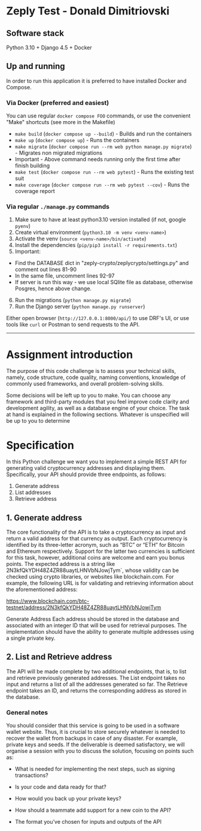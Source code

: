 # Zeply Test - Donald Dimitriovski

## Software stack
Python 3.10 + Django 4.5 + Docker

## Up and running
In order to run this application it is preferred to have installed Docker and Compose.

### Via Docker (preferred and easiest)
You can use regular `docker compose FOO` commands, or use the convenient "Make" shortcuts (see more in the Makefile)
  - `make build` (`docker compose up --build`) - Builds and run the containers
  - `make up` (`docker compose up`) - Runs the containers
  - `make migrate` (`docker compose run --rm web python manage.py migrate`) - Migrates non migrated migrations
  - Important - Above command needs running only the first time after finish building
  - `make test` (`docker compose run --rm web pytest`) - Runs the existing test suit
  - `make coverage` (`docker compose run --rm web pytest --cov`) - Runs the coverage report

### Via regular `./manage.py` commands
1. Make sure to have at least python3.10 version installed (if not, google `pyenv`)
2. Create virtual environment (`python3.10 -m venv <venv-name>`)
3. Activate the venv (`source <venv-name>/bin/activate`)
4. Install the dependencies (`pip/pip3 install -r requirements.txt`)
5. Important: 
  - Find the DATABASE dict in "zeply-crypto/zeplycrypto/settings.py" and comment out lines 81-90
  - In the same file, uncomment lines 92-97
  - If server is run this way - we use local SQlite file as database, otherwise Posgres, hence above change.
6. Run the migrations (`python manage.py migrate`)
7. Run the Django server (`python manage.py runserver`)

Either open browser (`http://127.0.0.1:8000/api/`) to use DRF's UI, or use tools like `curl` or Postman to send requests to the API.

---
# Assignment introduction
The purpose of this code challenge is to assess your technical skills, namely, code structure,
code quality, naming conventions, knowledge of commonly used frameworks, and overall
problem-solving skills.


Some decisions will be left up to you to make. You can choose any framework and third-party
modules that you feel improve code clarity and development agility, as well as a database
engine of your choice. The task at hand is explained in the following sections. Whatever is
unspecified will be up to you to determine

# Specification
In this Python challenge we want you to implement a simple REST API for
generating valid cryptocurrency addresses and displaying them.
Specifically, your API should provide three endpoints, as follows:
  1. Generate address 
  2. List addresses
  3. Retrieve address

## 1. Generate address
The core functionality of the API is to take a cryptocurrency as input and return a valid
address for that currency as output. Each cryptocurrency is identified by its three-letter
acronym, such as “BTC” or “ETH” for Bitcoin and Ethereum respectively. Support for the latter
two currencies is sufficient for this task, however, additional coins are welcome and earn you
bonus points. The expected address is a string like
2N3kfQkYDH48Z4ZR88uaytLHNVbNJowjTym`, whose validity can be checked using crypto
libraries, or websites like blockchain.com. For example, the following URL is for validating and
retrieving information about the aforementioned address:

https://www.blockchain.com/btc-testnet/address/2N3kfQkYDH48Z4ZR88uaytLHNVbNJowjTym

Generate Address
Each address should be stored in the database and associated with an integer ID that will be
used for retrieval purposes. The implementation should have the ability to generate multiple
addresses using a single private key.


## 2. List and Retrieve address
The API will be made complete by two additional endpoints, that is, to list and retrieve
previously generated addresses. The List endpoint takes no input and returns a list of all the
addresses generated so far. The Retrieve endpoint takes an ID, and returns the corresponding
address as stored in the database.

### General notes
You should consider that this service is going to be used in a software wallet website. Thus, it
is crucial to store securely whatever is needed to recover the wallet from backups in case of
any disaster. For example, private keys and seeds. If the deliverable is deemed satisfactory,
we will organise a session with you to discuss the solution, focusing on points such as:


  * What is needed for implementing the next steps, such as signing transactions? 

  * Is your code and data ready for that?

  * How would you back up your private keys?

  * How should a teammate add support for a new coin to the API?

  * The format you’ve chosen for inputs and outputs of the API

